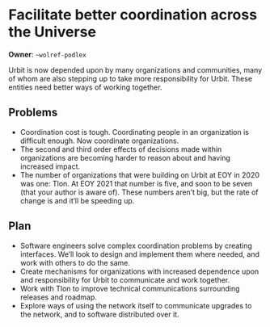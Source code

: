 # Facilitate better coordination across the Universe

**Owner**: `~wolref-podlex`

Urbit is now depended upon by many organizations and communities, many of whom
are also stepping up to take more responsibility for Urbit. These entities need
better ways of working together.

## Problems

- Coordination cost is tough. Coordinating people in an organization is
  difficult enough. Now coordinate organizations.
- The second and third order effects of decisions made within organizations are
  becoming harder to reason about and having increased impact.
- The number of organizations that were building on Urbit at EOY in 2020 was
  one: Tlon. At EOY 2021 that number is five, and soon to be seven (that your
  author is aware of). These numbers aren’t big, but the rate of change is and
  it’ll be speeding up.

## Plan

- Software engineers solve complex coordination problems by creating interfaces.
  We’ll look to design and implement them where needed, and work with others to
  do the same.
- Create mechanisms for organizations with increased dependence upon and
  responsibility for Urbit to communicate and work together.
- Work with Tlon to improve technical communications surrounding releases and
  roadmap.
- Explore ways of using the network itself to communicate upgrades to the
  network, and to software distributed over it.
